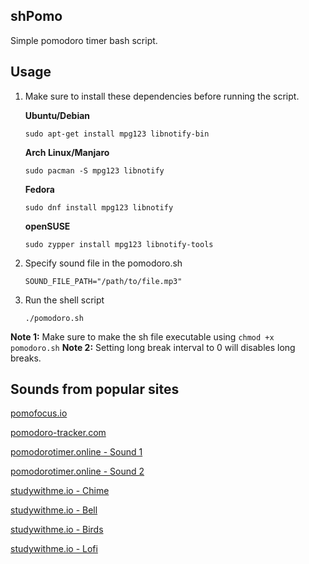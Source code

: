 ## shPomo

Simple pomodoro timer bash script.

## Usage

1.  Make sure to install these dependencies before running the script.

    **Ubuntu/Debian**

    `sudo apt-get install mpg123 libnotify-bin`

    **Arch Linux/Manjaro**

    `sudo pacman -S mpg123 libnotify`

    **Fedora**

    `sudo dnf install mpg123 libnotify`

    **openSUSE**

    `sudo zypper install mpg123 libnotify-tools`

2.  Specify sound file in the pomodoro.sh

    ```
    SOUND_FILE_PATH="/path/to/file.mp3"
    ```

3.  Run the shell script

    ```
    ./pomodoro.sh
    ```
**Note 1:** Make sure to make the sh file executable using ```chmod +x pomodoro.sh``` 
**Note 2:** Setting long break interval to 0 will disables long breaks.
## Sounds from popular sites
  [pomofocus.io](https://pomofocus.io/audios/kichen-timer.mp3)
  
  [pomodoro-tracker.com](https://pomodoro-tracker.com/static/sounds/bell.mp3)
  
  [pomodorotimer.online - Sound 1](https://pomodorotimer.online/_nuxt/static/alarms/sound_2.mp3) 
  
  [pomodorotimer.online - Sound 2](https://app.pomodorotimer.online/_nuxt/static/music/alarms/sound%202.mp3)
  
  [studywithme.io - Chime](https://studywithme.io/aesthetic-pomodoro-timer/31e0048360fd4d397735.mp3) 
  
  [studywithme.io - Bell](https://studywithme.io/aesthetic-pomodoro-timer/a2b96f39601029939b69.mp3) 
  
  [studywithme.io - Birds](https://studywithme.io/aesthetic-pomodoro-timer/f371867fd7c7e3728583.mp3)
  
  [studywithme.io - Lofi](https://studywithme.io/aesthetic-pomodoro-timer/2c511093a1edaedef710.mp3) 
  


